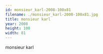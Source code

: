 ```yaml
---
id: monsieur_karl-2008-100x81
filename: ./monsieur_karl-2008-100x81.jpg
title: monsieur karl
year: 2008
height: 100
width: 81
---
```


monsieur karl
